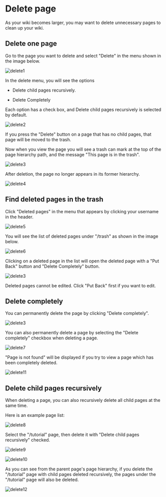 # Delete page

As your wiki becomes larger, you may want to delete unnecessary pages to clean up your wiki.

## Delete one page

Go to the page you want to delete and select "Delete" in the menu shown in the image below.

![delete1](./images/delete1.png)

In the delete menu, you will see the options

- Delete child pages recursively.

- Delete Completely

Each option has a check box, and Delete child pages recursively is selected by default.

[//]: <> (TODO: Delete child pages recursivelyのサブタイトルは英語が間違っています。「of」か「under」一つ使って、残りを消す)
![delete2](./images/delete2.png)

If you press the "Delete" button on a page that has no child pages, that page will be moved to the trash.

Now when you view the page you will see a trash can mark at the top of the page hierarchy path, and the message "This page is in the trash".

![delete3](./images/delete3.png)

After deletion, the page no longer appears in its former hierarchy.

![delete4](./images/delete4.png)

## Find deleted pages in the trash

Click "Deleted pages" in the menu that appears by clicking your username in the header.

![delete5](./images/delete5.png)

You will see the list of deleted pages under "/trash" as shown in the image below.

![delete6](./images/delete6.png)

Clicking on a deleted page in the list will open the deleted page with a "Put Back" button and "Delete Completely" button.

![delete3](./images/delete3.png)

Deleted pages cannot be edited.
Click "Put Back" first if you want to edit.

## Delete completely

You can permanently delete the page by clicking "Delete completely".

![delete3](./images/delete3.png)

You can also permanently delete a page by selecting the 
"Delete completely" checkbox when deleting a page.

![delete7](./images/delete7.png)

"Page is not found" will be displayed if you try to view a page which has been completely deleted.

![delete11](./images/delete11.png)

## Delete child pages recursively

When deleting a page, you can also recursively delete all child pages at the same time.

Here is an example page list:

![delete8](./images/delete8.png)

Select the "/tutorial" page, then delete it with "Delete child pages recursively" checked.

![delete9](./images/delete9.png)

![delete10](./images/delete10.png)

As you can see from the parent page's page hierarchy, if you delete the "/tutorial" page with child pages deleted recursively, the pages under the "/tutorial" page will also be deleted.

![delete12](./images/delete12.png)